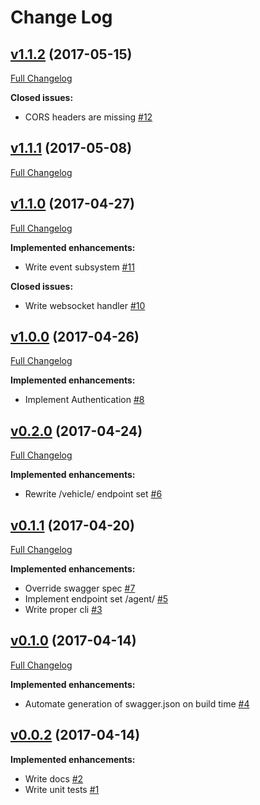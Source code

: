 # Change Log

## [v1.1.2](https://github.com/cad/vehicle-tracker-api/tree/v1.1.2) (2017-05-15)
[Full Changelog](https://github.com/cad/vehicle-tracker-api/compare/v1.1.1...v1.1.2)

**Closed issues:**

- CORS headers are missing [\#12](https://github.com/cad/vehicle-tracker-api/issues/12)

## [v1.1.1](https://github.com/cad/vehicle-tracker-api/tree/v1.1.1) (2017-05-08)
[Full Changelog](https://github.com/cad/vehicle-tracker-api/compare/v1.1.0...v1.1.1)

## [v1.1.0](https://github.com/cad/vehicle-tracker-api/tree/v1.1.0) (2017-04-27)
[Full Changelog](https://github.com/cad/vehicle-tracker-api/compare/v1.0.0...v1.1.0)

**Implemented enhancements:**

- Write event subsystem [\#11](https://github.com/cad/vehicle-tracker-api/issues/11)

**Closed issues:**

- Write websocket handler [\#10](https://github.com/cad/vehicle-tracker-api/issues/10)

## [v1.0.0](https://github.com/cad/vehicle-tracker-api/tree/v1.0.0) (2017-04-26)
[Full Changelog](https://github.com/cad/vehicle-tracker-api/compare/v0.2.0...v1.0.0)

**Implemented enhancements:**

- Implement Authentication [\#8](https://github.com/cad/vehicle-tracker-api/issues/8)

## [v0.2.0](https://github.com/cad/vehicle-tracker-api/tree/v0.2.0) (2017-04-24)
[Full Changelog](https://github.com/cad/vehicle-tracker-api/compare/v0.1.1...v0.2.0)

**Implemented enhancements:**

- Rewrite /vehicle/ endpoint set [\#6](https://github.com/cad/vehicle-tracker-api/issues/6)

## [v0.1.1](https://github.com/cad/vehicle-tracker-api/tree/v0.1.1) (2017-04-20)
[Full Changelog](https://github.com/cad/vehicle-tracker-api/compare/v0.1.0...v0.1.1)

**Implemented enhancements:**

- Override swagger spec [\#7](https://github.com/cad/vehicle-tracker-api/issues/7)
- Implement endpoint set /agent/ [\#5](https://github.com/cad/vehicle-tracker-api/issues/5)
- Write proper cli [\#3](https://github.com/cad/vehicle-tracker-api/issues/3)

## [v0.1.0](https://github.com/cad/vehicle-tracker-api/tree/v0.1.0) (2017-04-14)
[Full Changelog](https://github.com/cad/vehicle-tracker-api/compare/v0.0.2...v0.1.0)

**Implemented enhancements:**

- Automate generation of swagger.json on build time [\#4](https://github.com/cad/vehicle-tracker-api/issues/4)

## [v0.0.2](https://github.com/cad/vehicle-tracker-api/tree/v0.0.2) (2017-04-14)
**Implemented enhancements:**

- Write docs [\#2](https://github.com/cad/vehicle-tracker-api/issues/2)
- Write unit tests [\#1](https://github.com/cad/vehicle-tracker-api/issues/1)
